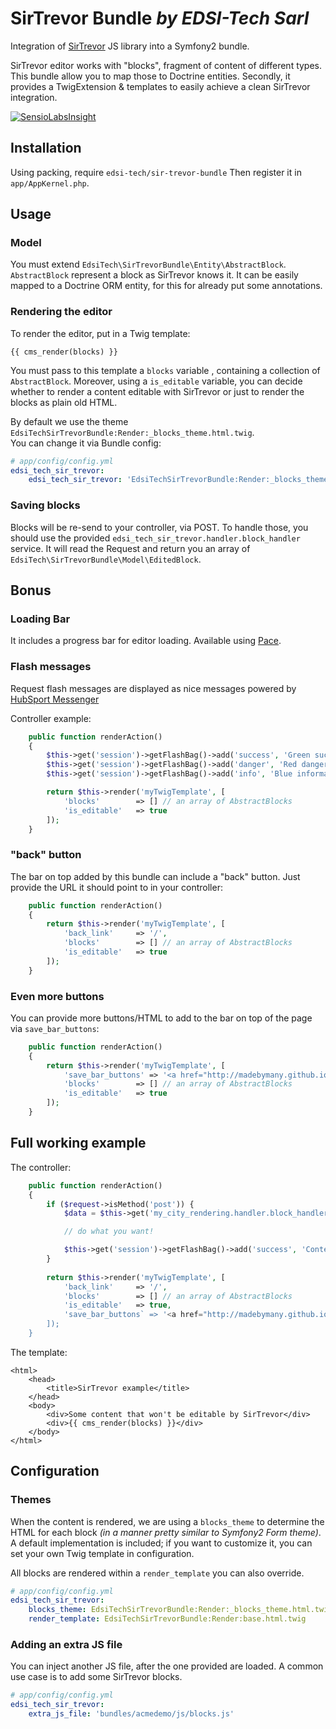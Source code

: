 # SirTrevor Bundle *by EDSI-Tech Sarl*

Integration of [SirTrevor](https://github.com/madebymany/sir-trevor-js) JS library into a Symfony2 bundle.

SirTrevor editor works with "blocks", fragment of content of different types.
This bundle allow you to map those to Doctrine entities. 
Secondly, it provides a TwigExtension & templates to easily achieve a clean SirTrevor integration.

[![SensioLabsInsight](https://insight.sensiolabs.com/projects/36f41ca4-4517-41c8-9c69-d0e3376732d6/big.png)](https://insight.sensiolabs.com/projects/36f41ca4-4517-41c8-9c69-d0e3376732d6)


## Installation

Using packing, require `edsi-tech/sir-trevor-bundle`
Then register it in `app/AppKernel.php`.


## Usage

### Model

You must extend `EdsiTech\SirTrevorBundle\Entity\AbstractBlock`.
`AbstractBlock` represent a block as SirTrevor knows it. It can be easily mapped to a Doctrine ORM entity, for this for already put some annotations.

### Rendering the editor

To render the editor, put in a Twig template:

```jinja
{{ cms_render(blocks) }}
```

You must pass to this template a `blocks` variable , containing a collection  of `AbstractBlock`.
Moreover, using a `is_editable` variable, you can decide whether to render a content editable with SirTrevor or just to render the blocks as plain old HTML.

By default we use the theme `EdsiTechSirTrevorBundle:Render:_blocks_theme.html.twig`.  
You can change it via Bundle config:

```yaml
# app/config/config.yml
edsi_tech_sir_trevor:
    edsi_tech_sir_trevor: 'EdsiTechSirTrevorBundle:Render:_blocks_theme.html.twig'
```

### Saving blocks

Blocks will be re-send to your controller, via POST.
To handle those, you should use the provided `edsi_tech_sir_trevor.handler.block_handler` service. 
It will read the Request and return you an array of `EdsiTech\SirTrevorBundle\Model\EditedBlock`.


## Bonus

### Loading Bar

It includes a progress bar for editor loading.
Available using [Pace](http://github.hubspot.com/pace/).

### Flash messages

Request flash messages are displayed as nice messages powered by [HubSport Messenger](https://github.com/HubSpot/messenger)

Controller example:

```php
    public function renderAction()
    {
        $this->get('session')->getFlashBag()->add('success', 'Green success message');
        $this->get('session')->getFlashBag()->add('danger', 'Red danger message');
        $this->get('session')->getFlashBag()->add('info', 'Blue information message');

        return $this->render('myTwigTemplate', [
            'blocks'        => [] // an array of AbstractBlocks
            'is_editable'   => true
        ]);
    }
```

### "back" button

The bar on top added by this bundle can include a "back" button.
Just provide the URL it should point to in your controller:

```php
    public function renderAction()
    {
        return $this->render('myTwigTemplate', [
            'back_link'     => '/',
            'blocks'        => [] // an array of AbstractBlocks
            'is_editable'   => true
        ]);
    }
```

### Even more buttons

You can provide more buttons/HTML to add to the bar on top of the page via `save_bar_buttons`:

```php
    public function renderAction()
    {
        return $this->render('myTwigTemplate', [
            'save_bar_buttons' => '<a href="http://madebymany.github.io/sir-trevor-js/docs.html">Sir Trevor doc</a>',
            'blocks'        => [] // an array of AbstractBlocks
            'is_editable'   => true
        ]);
    }
```


## Full working example

The controller:

```php
    public function renderAction()
    {
        if ($request->isMethod('post')) {
            $data = $this->get('my_city_rendering.handler.block_handler')->handle($request);

            // do what you want!

            $this->get('session')->getFlashBag()->add('success', 'Content saved!');
        }
            
        return $this->render('myTwigTemplate', [
            'back_link'     => '/',
            'blocks'        => [] // an array of AbstractBlocks
            'is_editable'   => true,
            'save_bar_buttons` => '<a href="http://madebymany.github.io/sir-trevor-js/docs.html">Sir Trevor doc</a>',
        ]);
    }
```

The template:
```jinja
<html>
    <head>
        <title>SirTrevor example</title>
    </head>
    <body>
        <div>Some content that won't be editable by SirTrevor</div>
        <div>{{ cms_render(blocks) }}</div>
    </body>
</html>
```

## Configuration

### Themes

When the content is rendered, we are using a `blocks_theme` to determine the HTML for each block *(in a manner pretty similar to Symfony2 Form theme)*. 
A default implementation is included; if you want to customize it, you can set your own Twig template in configuration.

All blocks are rendered within a `render_template` you can also override.

```yaml
# app/config/config.yml
edsi_tech_sir_trevor:
    blocks_theme: EdsiTechSirTrevorBundle:Render:_blocks_theme.html.twig
    render_template: EdsiTechSirTrevorBundle:Render:base.html.twig
```

### Adding an extra JS file

You can inject another JS file, after the one provided are loaded.
A common use case is to add some SirTrevor blocks.

```yaml
# app/config/config.yml
edsi_tech_sir_trevor:
    extra_js_file: 'bundles/acmedemo/js/blocks.js'
```
